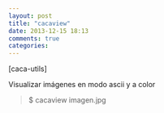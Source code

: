 ```yaml
---
layout: post
title: "cacaview"
date: 2013-12-15 18:13
comments: true
categories: 
---
```

[caca-utils]

Visualizar imágenes en modo ascii y a color

>$ cacaview imagen.jpg

